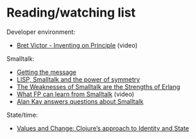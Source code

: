 # Reading/watching list

Developer environment:

- [Bret Victor - Inventing on Principle](https://www.youtube.com/watch?v=PUv66718DII) (video)

Smalltalk:

- [Getting the message](http://www.smalltalk.org/articles/article_20100320_a3_Getting_The_Message.html)
- [LISP, Smalltalk and the power of symmetry](https://insearchofsecrets.com/2014/08/04/lisp-smalltalk-and-the-power-of-symmetry/) 
- [The Weaknesses of Smalltalk are the Strengths of Erlang](https://www.eighty-twenty.org/2011/05/08/weaknesses-of-smalltalk-strengths-of-erlang)
- [What FP can learn from Smalltalk](https://www.youtube.com/watch?v=baxtyeFVn3w) (video)
- [Alan Kay answers questions about Smalltalk](https://computinged.wordpress.com/2010/09/11/moti-asks-objects-never-well-hardly-ever/#comment-3766)

State/time:

- [Values and Change: Clojure’s approach to Identity and State](https://clojure.org/about/state)
